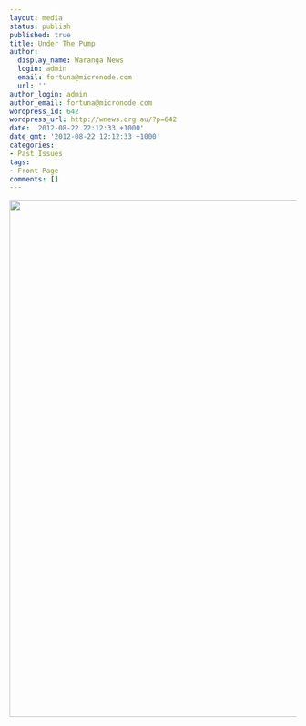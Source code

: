 ```yaml
---
layout: media
status: publish
published: true
title: Under The Pump
author:
  display_name: Waranga News
  login: admin
  email: fortuna@micronode.com
  url: ''
author_login: admin
author_email: fortuna@micronode.com
wordpress_id: 642
wordpress_url: http://wnews.org.au/?p=642
date: '2012-08-22 22:12:33 +1000'
date_gmt: '2012-08-22 12:12:33 +1000'
categories:
- Past Issues
tags:
- Front Page
comments: []
---
```


<a href="{{ site.url }}/images/2012/08/frontpage-201208231.pdf"><img class="alignnone size-full wp-image-641" title="Front Page - August 23, 2012" src="{{ site.url }}/images/2012/08/frontpage-201208231.png" alt="" width="624" height="907" /></a>

